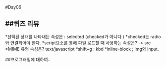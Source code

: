 
#Day06

##퀴즈 리뷰
-------
*선택된 상태를 나타내는 속성은 : selected (checked가 아니다.)
*checked는 radio와 연결되어야 한다.
*script요소를 통해 파일 로드할 때 사용하는 속성은? -> src
*MIME 유형 속성은? text/javascript
*shift+g : kbd
*inline-block ; img와 input.

##프로그래밍에 대하여..

